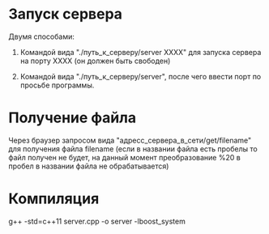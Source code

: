 # Запуск сервера

Двумя способами:

1) Командой вида "./путь_к_серверу/server XXXX" для запуска сервера на порту XXXX (он должен быть свободен)

2) Командой вида "./путь_к_серверу/server", после чего ввести порт по просьбе программы. 

# Получение файла

Через браузер запросом вида "адресс_сервера_в_сети/get/filename" для получения файла filename (если в названии файла есть пробелы то файл получен не будет, на данный момент преобразование %20 в пробел в названии файла не обрабатывается)

# Компиляция

g++ -std=c++11 server.cpp -o server -lboost_system